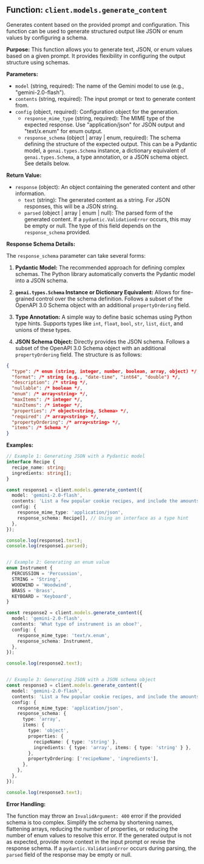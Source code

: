 ## Function: `client.models.generate_content`

Generates content based on the provided prompt and configuration.  This function can be used to generate structured output like JSON or enum values by configuring a schema.

**Purpose:**
This function allows you to generate text, JSON, or enum values based on a given prompt.  It provides flexibility in configuring the output structure using schemas.

**Parameters:**

* `model` (string, required): The name of the Gemini model to use (e.g., "gemini-2.0-flash").
* `contents` (string, required): The input prompt or text to generate content from.
* `config` (object, required):  Configuration object for the generation.
    * `response_mime_type` (string, required): The MIME type of the expected response.  Use "application/json" for JSON output and "text/x.enum" for enum output.
    * `response_schema` (object | array | enum, required): The schema defining the structure of the expected output.  This can be a Pydantic model, a `genai.types.Schema` instance, a dictionary equivalent of `genai.types.Schema`, a type annotation, or a JSON schema object.  See details below.


**Return Value:**

* `response` (object): An object containing the generated content and other information.
    * `text` (string): The generated content as a string. For JSON responses, this will be a JSON string.
    * `parsed` (object | array | enum | null): The parsed form of the generated content. If a `pydantic.ValidationError` occurs, this may be empty or null. The type of this field depends on the `response_schema` provided.


**Response Schema Details:**

The `response_schema` parameter can take several forms:

1. **Pydantic Model:**  The recommended approach for defining complex schemas. The Python library automatically converts the Pydantic model into a JSON schema.

2. **`genai.types.Schema` Instance or Dictionary Equivalent:** Allows for fine-grained control over the schema definition.  Follows a subset of the OpenAPI 3.0 Schema object with an additional `propertyOrdering` field.

3. **Type Annotation:**  A simple way to define basic schemas using Python type hints.  Supports types like `int`, `float`, `bool`, `str`, `list`, `dict`, and unions of these types.

4. **JSON Schema Object:**  Directly provides the JSON schema.  Follows a subset of the OpenAPI 3.0 Schema object with an additional `propertyOrdering` field.  The structure is as follows:

```json
{
  "type": /* enum (string, integer, number, boolean, array, object) */,
  "format": /* string (e.g., "date-time", "int64", "double") */,
  "description": /* string */,
  "nullable": /* boolean */,
  "enum": /* array<string> */,
  "maxItems": /* integer */,
  "minItems": /* integer */,
  "properties": /* object<string, Schema> */,
  "required": /* array<string> */,
  "propertyOrdering": /* array<string> */,
  "items": /* Schema */
}
```

**Examples:**

```typescript
// Example 1: Generating JSON with a Pydantic model
interface Recipe {
  recipe_name: string;
  ingredients: string[];
}

const response1 = client.models.generate_content({
  model: 'gemini-2.0-flash',
  contents: 'List a few popular cookie recipes, and include the amounts of ingredients.',
  config: {
    response_mime_type: 'application/json',
    response_schema: Recipe[], // Using an interface as a type hint
  },
});

console.log(response1.text);
console.log(response1.parsed);


// Example 2: Generating an enum value
enum Instrument {
  PERCUSSION = 'Percussion',
  STRING = 'String',
  WOODWIND = 'Woodwind',
  BRASS = 'Brass',
  KEYBOARD = 'Keyboard',
}

const response2 = client.models.generate_content({
  model: 'gemini-2.0-flash',
  contents: 'What type of instrument is an oboe?',
  config: {
    response_mime_type: 'text/x.enum',
    response_schema: Instrument,
  },
});

console.log(response2.text);


// Example 3: Generating JSON with a JSON schema object
const response3 = client.models.generate_content({
  model: 'gemini-2.0-flash',
  contents: 'List a few popular cookie recipes, and include the amounts of ingredients.',
  config: {
    response_mime_type: 'application/json',
    response_schema: {
      type: 'array',
      items: {
        type: 'object',
        properties: {
          recipeName: { type: 'string' },
          ingredients: { type: 'array', items: { type: 'string' } },
        },
        propertyOrdering: ['recipeName', 'ingredients'],
      },
    },
  },
});

console.log(response3.text);

```


**Error Handling:**

The function may throw an `InvalidArgument: 400` error if the provided schema is too complex.  Simplify the schema by shortening names, flattening arrays, reducing the number of properties, or reducing the number of enum values to resolve this error.  If the generated output is not as expected, provide more context in the input prompt or revise the response schema.  If a `pydantic.ValidationError` occurs during parsing, the `parsed` field of the response may be empty or null.
